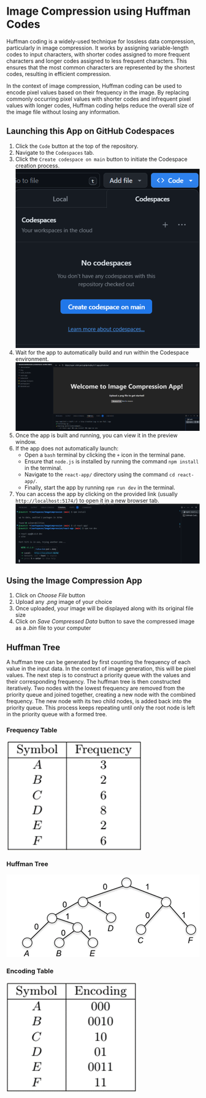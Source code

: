 # Image Compression using Huffman Codes

Huffman coding is a widely-used technique for lossless data compression, particularly in image compression. It works by assigning variable-length codes to input characters, with shorter codes assigned to more frequent characters and longer codes assigned to less frequent characters. This ensures that the most common characters are represented by the shortest codes, resulting in efficient compression.

In the context of image compression, Huffman coding can be used to encode pixel values based on their frequency in the image. By replacing commonly occurring pixel values with shorter codes and infrequent pixel values with longer codes, Huffman coding helps reduce the overall size of the image file without losing any information.

## Launching this App on GitHub Codespaces

1. Click the `Code` button at the top of the repository.
2. Navigate to the `Codespaces` tab.
3. Click the `Create codespace on main` button to initiate the Codespace creation process.
![codespace](img/codespace.png)
5. Wait for the app to automatically build and run within the Codespace environment.
![preview](img/preview.png)
6. Once the app is built and running, you can view it in the preview window.
7. If the app does not automatically launch:
    - Open a `bash` terminal by clicking the `+` icon in the terminal pane.
    - Ensure that `node.js` is installed by running the command `npm install` in the terminal.
    - Navigate to the `react-app/` directory using the command `cd react-app/`.
    - Finally, start the app by running `npm run dev` in the terminal.
8. You can access the app by clicking on the provided link (usually `http://localhost:5174/`) to open it in a new browser tab.
![terminal](img/terminal.png)

## Using the Image Compression App
1. Click on *Choose File* button
2. Upload any *.png* image of your choice
3. Once uploaded, your image will be displayed along with its original file size
4. Click on *Save Compressed Data* button to save the compressed image as a *.bin* file to your computer

## Huffman Tree
A huffman tree can be generated by first counting the frequency of each value in the input data. In the context of image generation, this will be pixel values. The next step is to construct a priority queue with the values and their corresponding frequency. The huffman tree is then constructed iteratively. Two nodes with the lowest frequency are removed from the priority queue and joined together, creating a new node with the combined frequency. The new node with its two child nodes, is added back into the priority queue. This process keeps repeating until only the root node is left in the priority queue with a formed tree.

### Frequency Table

![model](https://github.com/BabyKangaroo117/ImageCompression/blob/main/img/FrequencyTable.png)

### Huffman Tree

![Alt text](https://github.com/BabyKangaroo117/ImageCompression/blob/main/img/HuffmanTree.png)

### Encoding Table

![model](https://github.com/BabyKangaroo117/ImageCompression/blob/main/img/EncodingTable.png)
